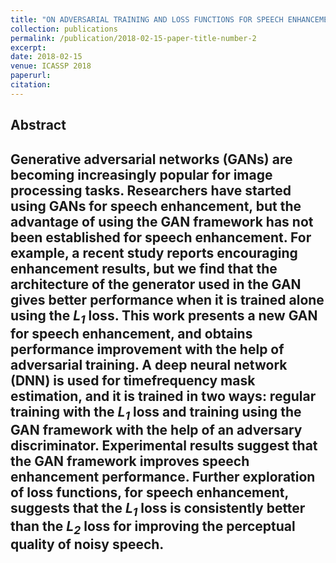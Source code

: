 ```yaml
---
title: "ON ADVERSARIAL TRAINING AND LOSS FUNCTIONS FOR SPEECH ENHANCEMENT"
collection: publications
permalink: /publication/2018-02-15-paper-title-number-2
excerpt: 
date: 2018-02-15
venue: ICASSP 2018
paperurl:
citation:
---
```

Abstract
---
Generative adversarial networks (GANs) are becoming increasingly
popular for image processing tasks. Researchers
have started using GANs for speech enhancement, but the
advantage of using the GAN framework has not been established
for speech enhancement. For example, a recent study
reports encouraging enhancement results, but we find that the
architecture of the generator used in the GAN gives better
performance when it is trained alone using the *L<sub>1</sub>* loss. This
work presents a new GAN for speech enhancement, and obtains
performance improvement with the help of adversarial
training. A deep neural network (DNN) is used for timefrequency
mask estimation, and it is trained in two ways:
regular training with the *L<sub>1</sub>* loss and training using the GAN
framework with the help of an adversary discriminator. Experimental
results suggest that the GAN framework improves
speech enhancement performance. Further exploration of loss
functions, for speech enhancement, suggests that the *L<sub>1</sub>* loss
is consistently better than the *L<sub>2</sub>* loss for improving the perceptual
quality of noisy speech.
---
